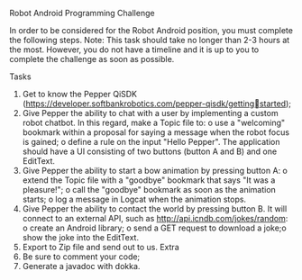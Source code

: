 Robot Android Programming Challenge

In order to be considered for the Robot Android position, you must complete the following steps.
Note: This task should take no longer than 2-3 hours at the most. However, you do not have a timeline 
and it is up to you to complete the challenge as soon as possible.

Tasks
1. Get to know the Pepper QiSDK (https://developer.softbankrobotics.com/pepper-qisdk/gettingstarted);
2. Give Pepper the ability to chat with a user by implementing a custom robot chatbot. In this regard, 
make a Topic file to:
o use a "welcoming" bookmark within a proposal for saying a message when the robot focus 
is gained;
o define a rule on the input "Hello Pepper".
The application should have a UI consisting of two buttons (button A and B) and one EditText. 
3. Give Pepper the ability to start a bow animation by pressing button A:
o extend the Topic file with a "goodbye" bookmark that says "It was a pleasure!";
o call the "goodbye" bookmark as soon as the animation starts;
o log a message in Logcat when the animation stops.
4. Give Pepper the ability to contact the world by pressing button B. It will connect to an external 
API, such as http://api.icndb.com/jokes/random:
o create an Android library;
o send a GET request to download a joke;o show the joke into the EditText.
5. Export to Zip file and send out to us.
Extra
1. Be sure to comment your code;
2. Generate a javadoc with dokka.
